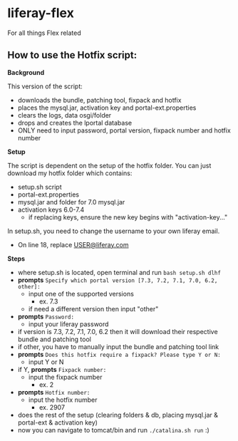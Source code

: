 # liferay-flex
For all things Flex related


## How to use the Hotfix script:
**Background** 

This version of the script: 
- downloads the bundle, patching tool, fixpack and hotfix 
- places the mysql.jar, activation key and portal-ext.properties
- clears the logs, data osgi/folder
- drops and creates the lportal database
- ONLY need to input password, portal version, fixpack number and hotfix number

**Setup**

The script is dependent on the setup of the hotfix folder. You can just download my hotfix folder which contains:
- setup.sh script
- portal-ext.properties
- mysql.jar and folder for 7.0 mysql.jar
- activation keys 6.0-7.4
  - if replacing keys, ensure the new key begins with "activation-key..."

In setup.sh, you need to change the username to your own liferay email.
- On line 18, replace USER@liferay.com

**Steps**
- where setup.sh is located, open terminal and run `bash setup.sh dlhf`
- **prompts** `Specify which portal version [7.3, 7.2, 7.1, 7.0, 6.2, other]:`
  - input one of the supported versions
    - ex. 7.3
  - if need a different version then input "other"
- **prompts** `Password:`
  - input your liferay password
- if version is 7.3, 7.2, 7.1, 7.0, 6.2 then it will download their respective bundle and patching tool
- if other, you have to manually input the bundle and patching tool link
- **prompts** `Does this hotfix require a fixpack? Please type Y or N:`
  - input Y or N
- if Y, **prompts** `Fixpack number:`
  - input the fixpack number 
    - ex. 2
- **prompts** `Hotfix number:`
  - input the hotfix number
    - ex. 2907
- does the rest of the setup (clearing folders & db, placing mysql.jar & portal-ext & activation key)
- now you can navigate to tomcat/bin and run `./catalina.sh run` :)
